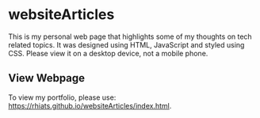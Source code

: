 # websiteArticles

This is my personal web page that highlights some of my thoughts on tech related topics. It was designed using HTML, JavaScript and styled using CSS. Please view it on a desktop device, not a mobile phone.

## View Webpage
To view my portfolio, please use: <https://rhiats.github.io/websiteArticles/index.html>.
